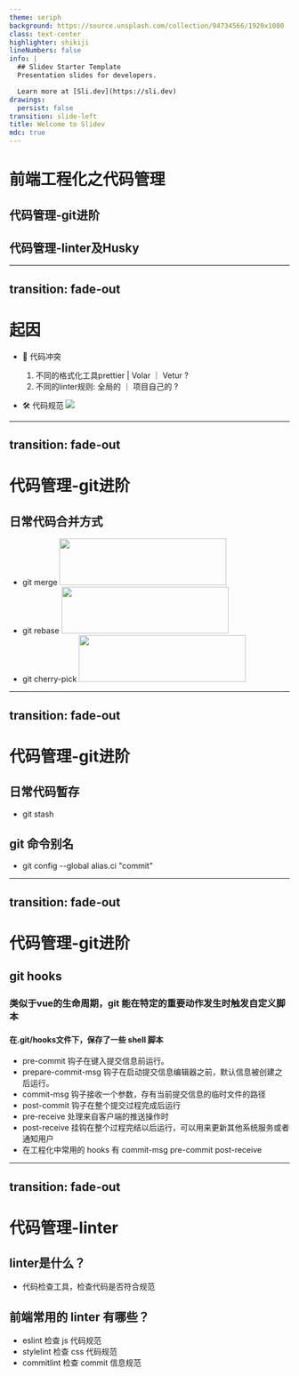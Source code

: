```yaml
---
theme: seriph
background: https://source.unsplash.com/collection/94734566/1920x1080
class: text-center
highlighter: shikiji
lineNumbers: false
info: |
  ## Slidev Starter Template
  Presentation slides for developers.

  Learn more at [Sli.dev](https://sli.dev)
drawings:
  persist: false
transition: slide-left
title: Welcome to Slidev
mdc: true
---
```


# 前端工程化之代码管理

## 代码管理-git进阶

 <div class="mb-10"></div>

## 代码管理-linter及Husky

---
transition: fade-out
---

# 起因

- 📝 代码冲突

  1. 不同的格式化工具prettier | Volar ｜ Vetur ?
  2. 不同的linter规则: 全局的 ｜ 项目自己的 ?

- 🛠 代码规范
  ![](https://img.scmttec.com/thematic%20pic/40/mg/977e11704361864134.png)

---
transition: fade-out
---

# 代码管理-git进阶

## 日常代码合并方式

- git merge 
  <img style="width: 300px;height:84px;" src="https://img.scmttec.com/thematic%20pic/40/mg/992661706861529300.png" />
- git rebase 
  <img style="width: 300px;height:84px;" src="https://img.scmttec.com/thematic%20pic/40/mg/621211706861566135.png" />
- git cherry-pick
  <img style="width: 300px;height:84px;" src="https://encrypted-tbn0.gstatic.com/images?q=tbn:ANd9GcRg7i_QYNvLk6cOiRm2gNYmo7sPbWvgRE8hzQ&usqp=CAU" />

---
transition: fade-out
---

# 代码管理-git进阶

## 日常代码暂存

- git stash 

## git 命令别名

- git config --global alias.ci "commit"

---
transition: fade-out
---

# 代码管理-git进阶

## git hooks

### 类似于vue的生命周期，git 能在特定的重要动作发生时触发自定义脚本

<div class="py-5" />

#### 在.git/hooks文件下，保存了一些 shell 脚本
- pre-commit 钩子在键入提交信息前运行。 
- prepare-commit-msg 钩子在启动提交信息编辑器之前，默认信息被创建之后运行。
- commit-msg 钩子接收一个参数，存有当前提交信息的临时文件的路径
- post-commit 钩子在整个提交过程完成后运行
- pre-receive 处理来自客户端的推送操作时
- post-receive 挂钩在整个过程完结以后运行，可以用来更新其他系统服务或者通知用户
- 在工程化中常用的 hooks 有 commit-msg pre-commit post-receive 

---
transition: fade-out
---

# 代码管理-linter

## linter是什么？
- 代码检查工具，检查代码是否符合规范
## 前端常用的 linter 有哪些？
- eslint 检查 js 代码规范
- stylelint 检查 css 代码规范
- commitlint 检查 commit 信息规范
